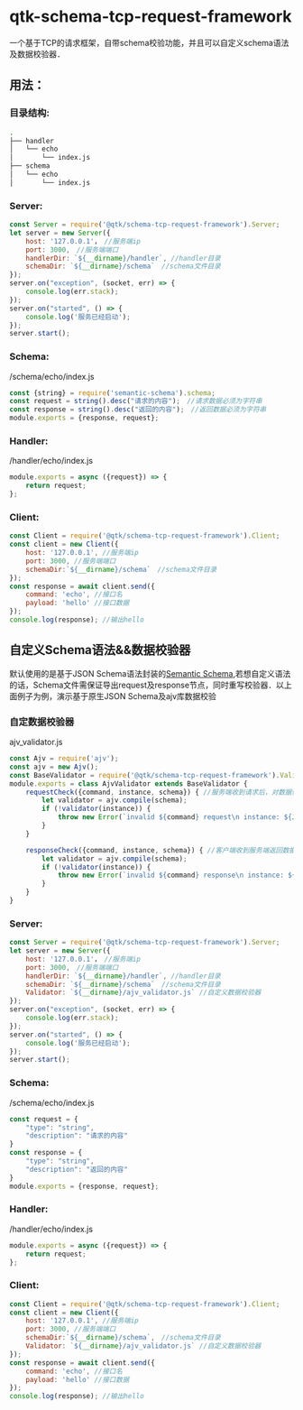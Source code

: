 # qtk-schema-tcp-request-framework
一个基于TCP的请求框架，自带schema校验功能，并且可以自定义schema语法及数据校验器．

## 用法：

### 目录结构:
```sh
.
├── handler
│   └── echo
│       └── index.js
├── schema
│   └── echo
│       └── index.js
```

### Server:
```js
const Server = require('@qtk/schema-tcp-request-framework').Server;
let server = new Server({
    host: '127.0.0.1'，　//服务端ip
    port: 3000,　//服务端端口
    handlerDir: `${__dirname}/handler`, //handler目录
    schemaDir: `${__dirname}/schema`　//schema文件目录
});
server.on("exception", (socket, err) => {
    console.log(err.stack);
});
server.on("started", () => {
    console.log('服务已经启动');
});
server.start();
```

### Schema:
/schema/echo/index.js
```js
const {string} = require('semantic-schema').schema;
const request = string().desc("请求的内容");　//请求数据必须为字符串
const response = string().desc("返回的内容");　//返回数据必须为字符串
module.exports = {response, request};
```

### Handler:
/handler/echo/index.js
```js
module.exports = async ({request}) => {
    return request;
};
```

### Client:
```js
const Client = require('@qtk/schema-tcp-request-framework').Client;
const client = new Client({
    host: '127.0.0.1', //服务端ip
    port: 3000, //服务端端口
    schemaDir:`${__dirname}/schema`　//schema文件目录
});
const response = await client.send({
    command: 'echo', //接口名
    payload: 'hello' //接口数据
});
console.log(response); //输出hello
```

## 自定义Schema语法&&数据校验器
默认使用的是基于JSON Schema语法封装的[Semantic Schema](https://www.npmjs.com/package/semantic-schema),若想自定义语法的话，Schema文件需保证导出request及response节点，同时重写校验器．以上面例子为例，演示基于原生JSON Schema及ajv库数据校验

### 自定数据校验器
ajv_validator.js
```js
const Ajv = require('ajv');
const ajv = new Ajv();
const BaseValidator = require('@qtk/schema-tcp-request-framework').Validator;
module.exports = class AjvValidator extends BaseValidator {
    requestCheck({command, instance, schema}) { //服务端收到请求后，对数据做校验，command为接口名，instance为请求报文，schema为对应接口schema的request接口数据
        let validator = ajv.compile(schema);
        if (!validator(instance)) {
            throw new Error(`invalid ${command} request\n instance: ${JSON.stringify(instance)}\n schema: ${JSON.stringify(schema)}\n error: ${ajv.errorsText(validator.errors)}`);
        }
    }

    responseCheck({command, instance, schema}) { //客户端收到服务端返回数据后，对数据做校验，command为接口名，instance为返回报文，schema为对应接口schema的response接口数据
        let validator = ajv.compile(schema);
        if (!validator(instance)) {
            throw new Error(`invalid ${command} response\n instance: ${JSON.stringify(instance)}\n schema: ${JSON.stringify(schema)}\n error: ${ajv.errorsText(validator.errors)}`);
        }
    }
}
```

### Server:
```js
const Server = require('@qtk/schema-tcp-request-framework').Server;
let server = new Server({
    host: '127.0.0.1'，　//服务端ip
    port: 3000,　//服务端端口
    handlerDir: `${__dirname}/handler`, //handler目录
    schemaDir: `${__dirname}/schema`　//schema文件目录
    Validator: `${__dirname}/ajv_validator.js` //自定义数据校验器
});
server.on("exception", (socket, err) => {
    console.log(err.stack);
});
server.on("started", () => {
    console.log('服务已经启动');
});
server.start();
```

### Schema:
/schema/echo/index.js
```js
const request = {
    "type": "string",
    "description": "请求的内容"
}
const response = {
    "type": "string",
    "description": "返回的内容"
}
module.exports = {response, request};
```

### Handler:
/handler/echo/index.js
```js
module.exports = async ({request}) => {
    return request;
};
```

### Client:
```js
const Client = require('@qtk/schema-tcp-request-framework').Client;
const client = new Client({
    host: '127.0.0.1', //服务端ip
    port: 3000, //服务端端口
    schemaDir:`${__dirname}/schema`,　//schema文件目录
    Validator: `${__dirname}/ajv_validator.js` //自定义数据校验器
});
const response = await client.send({
    command: 'echo', //接口名
    payload: 'hello' //接口数据
});
console.log(response); //输出hello
```